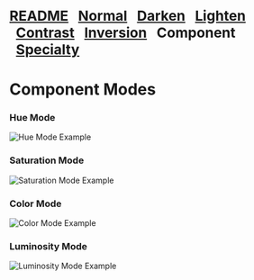 <span style="font-size:1.75em; font-weight:900;">**[README](https://github.com/chrisfreilich/virtuoso-nodes/blob/main/README.md)
&nbsp;&nbsp;[Normal](https://github.com/chrisfreilich/virtuoso-nodes/blob/main/normal-modes.md)
&nbsp;&nbsp;[Darken](https://github.com/chrisfreilich/virtuoso-nodes/blob/main/darken-modes.md)
&nbsp;&nbsp;[Lighten](https://github.com/chrisfreilich/virtuoso-nodes/blob/main/lighten-modes.md)
&nbsp;&nbsp;[Contrast](https://github.com/chrisfreilich/virtuoso-nodes/blob/main/contrast-modes.md)
&nbsp;&nbsp;[Inversion](https://github.com/chrisfreilich/virtuoso-nodes/blob/main/inversion-modes.md)
&nbsp;&nbsp;Component
&nbsp;&nbsp;[Specialty](https://github.com/chrisfreilich/virtuoso-nodes/blob/main/specialty-mode.md)**</span>

# Component Modes

### Hue Mode
![Hue Mode Example](https://github.com/chrisfreilich/virtuoso-nodes/assets/108036952/0e805e26-e074-43c0-9709-cec25bb907d2)

### Saturation Mode
![Saturation Mode Example](https://github.com/chrisfreilich/virtuoso-nodes/assets/108036952/083f5661-172b-4b53-9dfd-847085f9f1a5)

### Color Mode
![Color Mode Example](https://github.com/chrisfreilich/virtuoso-nodes/assets/108036952/579aa697-43d7-4aa5-a59c-9b143a696c95)

### Luminosity Mode
![Luminosity Mode Example](https://github.com/chrisfreilich/virtuoso-nodes/assets/108036952/c573b614-1e57-4c5d-83a1-b1031c2153fb)
